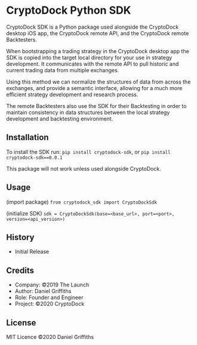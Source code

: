 # CryptoDock Python SDK

CryptoDock SDK is a Python package used alongside the CryptoDock desktop iOS app, the CryptoDock remote API, and the CryptoDock remote Backtesters.

When bootstrapping a trading strategy in the CryptoDock desktop app the SDK is copied into the target local directory for your use in strategy development. It communicates with the remote API to pull historic and current trading data from multiple exchanges.

Using this method we can normalize the structures of data from across the exchanges, and provide a semantic interface, allowing for a much more efficient strategy development and research process.

The remote Backtesters also use the SDK for their Backtesting in order to maintain consistency in data structures between the local strategy development and backtesting environment.

## Installation

To install the SDK run: `pip install cryptodock-sdk`, or `pip install cryptodock-sdk==0.0.1`

This package will not work unless used alongside CryptoDock.

## Usage

(import package)
`from cryptodock_sdk import CryptoDockSdk`

(initialize SDK)
`sdk = CryptoDockSdk(base=<base_url>, port=<port>, version=<api_version>)`

## History

- Initial Release

## Credits

- Company: ©2019 The Launch
- Author: Daniel Griffiths
- Role: Founder and Engineer
- Project: ©2020 CryptoDock

## License

MIT Licence ©2020 Daniel Griffiths
